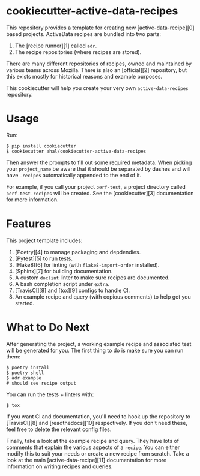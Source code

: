 # cookiecutter-active-data-recipes

This repository provides a template for creating new [active-data-recipe][0] based projects.
ActiveData recipes are bundled into two parts:

1. The [recipe runner][1] called `adr`.
2. The recipe repositories (where recipes are stored).

There are many different repositories of recipes, owned and maintained by various teams across
Mozilla. There is also an [official][2] repository, but this exists mostly for historical reasons
and example purposes.

This cookiecutter will help you create your very own `active-data-recipes` repository.

# Usage

Run:

    $ pip install cookiecutter
    $ cookiecutter ahal/cookiecutter-active-data-recipes

Then answer the prompts to fill out some required metadata. When picking your `project_name` be
aware that it should be separated by dashes and will have `-recipes` automatically appended to the
end of it.

For example, if you call your project `perf-test`, a project directory called `perf-test-recipes`
will be created. See the [cookiecutter][3] documentation for more information.

# Features

This project template includes:

1. [Poetry][4] to manage packaging and depdendies.
2. [Pytest][5] to run tests.
3. [Flake8][6] for linting (with `flake8-import-order` installed).
4. [Sphinx][7] for building documentation.
5. A custom `doclint` linter to make sure recipes are documented.
6. A bash completion script under `extra`.
7. [TravisCI][8] and [tox][9] configs to handle CI.
8. An example recipe and query (with copious comments) to help get you started.

# What to Do Next

After generating the project, a working example recipe and associated test will be generated for
you. The first thing to do is make sure you can run them:

    $ poetry install
    $ poetry shell
    $ adr example
    # should see recipe output

You can run the tests + linters with:

    $ tox

If you want CI and documentation, you'll need to hook up the repository to [TravisCI][8] and
[readthedocs][10] respectively. If you don't need these, feel free to delete the relevant config
files.

Finally, take a look at the example recipe and query. They have lots of comments that explain the
various aspects of a `recipe`. You can either modify this to suit your needs or create a new recipe
from scratch. Take a look at the main [active-data-recipe][11] documentation for more information on
writing recipes and queries.
